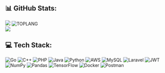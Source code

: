 <!-- ![hklfach's GitHub stats](https://github-readme-stats.vercel.app/api?username=hklfach&theme=dark&show_icons=true) -->
<!-- ![hklfach's GitHub stats](https://github-readme-stats.vercel.app/api?username=hklfach&show_icons=true&hide_title=true&include_all_commits=true&bg_color=00000000) -->

## 📊 GitHub Stats:
![](https://github-readme-stats.vercel.app/api?username=hklfach&hide_border=false&include_all_commits=true&count_private=true&bg_color=00000000&hide_title=true)
![TOPLANG](https://github-readme-stats.vercel.app/api/top-langs/?username=hklfach&hide_border=false&include_all_commits=true&count_private=true&layout=compact&bg_color=00000000&exclude_repo=computer-vision,yolov7-computer-vision)<br/>
![](https://github-readme-streak-stats.herokuapp.com/?user=hklfach&hide_border=false&theme=transparent)

## 💻 Tech Stack:
![Go](https://img.shields.io/badge/go-%2300ADD8.svg?style=for-the-badge&logo=go&logoColor=white) 
![C++](https://img.shields.io/badge/c++-%2300599C.svg?style=for-the-badge&logo=c%2B%2B&logoColor=white) 
![PHP](https://img.shields.io/badge/php-%23777BB4.svg?style=for-the-badge&logo=php&logoColor=white) 
![Java](https://img.shields.io/badge/java-%23ED8B00.svg?style=for-the-badge&logo=java&logoColor=white) 
![Python](https://img.shields.io/badge/python-3670A0?style=for-the-badge&logo=python&logoColor=ffdd54) 
![AWS](https://img.shields.io/badge/AWS-%23FF9900.svg?style=for-the-badge&logo=amazon-aws&logoColor=white) 
![MySQL](https://img.shields.io/badge/mysql-%2300f.svg?style=for-the-badge&logo=mysql&logoColor=white) 
![Laravel](https://img.shields.io/badge/laravel-%23FF2D20.svg?style=for-the-badge&logo=laravel&logoColor=white) 
![JWT](https://img.shields.io/badge/JWT-black?style=for-the-badge&logo=JSON%20web%20tokens) 
![NumPy](https://img.shields.io/badge/numpy-%23013243.svg?style=for-the-badge&logo=numpy&logoColor=white) 
![Pandas](https://img.shields.io/badge/pandas-%23150458.svg?style=for-the-badge&logo=pandas&logoColor=white) 
![TensorFlow](https://img.shields.io/badge/TensorFlow-%23FF6F00.svg?style=for-the-badge&logo=TensorFlow&logoColor=white) 
![Docker](https://img.shields.io/badge/docker-%230db7ed.svg?style=for-the-badge&logo=docker&logoColor=white) 
![Postman](https://img.shields.io/badge/Postman-FF6C37?style=for-the-badge&logo=postman&logoColor=white)
